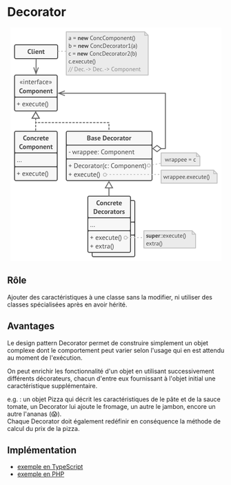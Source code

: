 # Decorator

<p style="text-align:center;"><img src="../img/decorator_diagram.png" alt="Decorator diagram" title="Decorator diagram"></p>

## Rôle

Ajouter des caractéristiques à une classe sans la modifier, ni utiliser des classes spécialisées après en avoir hérité.

## Avantages

Le design pattern Decorator permet de construire simplement un objet complexe dont le comportement peut varier selon l'usage qui en est attendu au moment de l'exécution.

On peut enrichir les fonctionnalité d'un objet en utilisant successivement différents décorateurs, chacun d'entre eux fournissant à l'objet initial une caractéristique supplémentaire.

e.g. : un objet Pizza qui décrit les caractéristiques de le pâte et de la sauce tomate, un Decorator lui ajoute le fromage, un autre le jambon, encore un autre l'ananas (:scream:).  
Chaque Decorator doit également redéfinir en conséquence la méthode de calcul du prix de la pizza.

## Implémentation

- [exemple en TypeScript](./decorator.ts "Decorator - exemple Typescript")
- [exemple en PHP](./decorator.ts "Decorator - exemple PHP")
